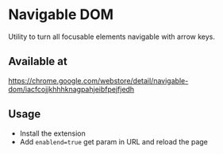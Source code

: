 # Navigable DOM
Utility to turn all focusable elements navigable with arrow keys.

## Available at
https://chrome.google.com/webstore/detail/navigable-dom/iacfcojjkhhhknagpahjeibfpejfjedh

## Usage
- Install the extension
- Add `enablend=true` get param in URL and reload the page

